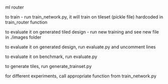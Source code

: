ml router

to train - run train_network.py, it will train on tileset (pickle file) hardcoded in train_router function

to evaluate it on generated tiled design - run new training and see new file in ./images folder

to evaluate it on generated design, run evaluate.py and uncomment lines

to evaluate it on benchmark, run evaluate.py

to generate tiles, run generate_trainset.py

for different experiments, call appropriate function from train_network.py